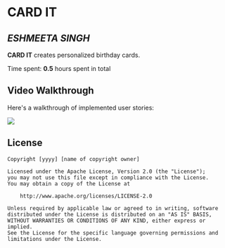 # CARD IT

## *ESHMEETA SINGH*

**CARD IT** creates personalized birthday cards.

Time spent: **0.5** hours spent in total



## Video Walkthrough

Here's a walkthrough of implemented user stories:


![](https://j.gifs.com/83WZ5j.gif)





## License

    Copyright [yyyy] [name of copyright owner]

    Licensed under the Apache License, Version 2.0 (the "License");
    you may not use this file except in compliance with the License.
    You may obtain a copy of the License at

        http://www.apache.org/licenses/LICENSE-2.0

    Unless required by applicable law or agreed to in writing, software
    distributed under the License is distributed on an "AS IS" BASIS,
    WITHOUT WARRANTIES OR CONDITIONS OF ANY KIND, either express or implied.
    See the License for the specific language governing permissions and
    limitations under the License.
